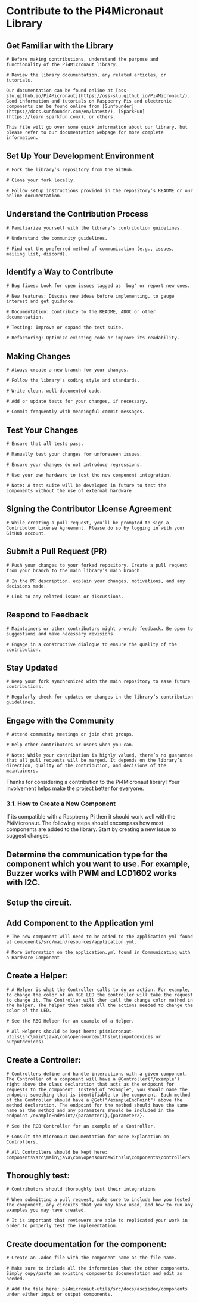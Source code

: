 # Contribute to the Pi4Micronaut Library

## Get Familiar with the Library

    # Before making contributions, understand the purpose and functionality of the Pi4Micronaut library.

    # Review the library documentation, any related articles, or tutorials.

    Our documentation can be found online at [oss-slu.github.io/Pi4Micronaut](https://oss-slu.github.io/Pi4Micronaut/). Good information and tutorials on Raspberry Pis and electronic components can be found online from [Sunfounder](https://docs.sunfounder.com/en/latest/), [SparkFun](https://learn.sparkfun.com/), or others.

    This file will go over some quick information about our library, but please refer to our documentation webpage for more complete information.

## Set Up Your Development Environment

    # Fork the library’s repository from the GitHub.

    # Clone your fork locally.

    # Follow setup instructions provided in the repository’s README or our online documentation.

## Understand the Contribution Process

    # Familiarize yourself with the library’s contribution guidelines.

    # Understand the community guidelines.

    # Find out the preferred method of communication (e.g., issues, mailing list, discord).

## Identify a Way to Contribute

    # Bug fixes: Look for open issues tagged as 'bug' or report new ones.

    # New features: Discuss new ideas before implementing, to gauge interest and get guidance.

    # Documentation: Contribute to the README, ADOC or other documentation.

    # Testing: Improve or expand the test suite.

    # Refactoring: Optimize existing code or improve its readability.

## Making Changes

    # Always create a new branch for your changes.

    # Follow the library’s coding style and standards.

    # Write clean, well-documented code.

    # Add or update tests for your changes, if necessary.

    # Commit frequently with meaningful commit messages.

## Test Your Changes

    # Ensure that all tests pass.

    # Manually test your changes for unforeseen issues.

    # Ensure your changes do not introduce regressions.

    # Use your own hardware to test the new component integration.

    # Note: A test suite will be developed in future to test the components without the use of external hardware

## Signing the Contributor License Agreement

    # While creating a pull request, you’ll be prompted to sign a Contributor License Agreement. Please do so by logging in with your GitHub account.

## Submit a Pull Request (PR)

    # Push your changes to your forked repository. Create a pull request from your branch to the main library’s main branch.

    # In the PR description, explain your changes, motivations, and any decisions made.

    # Link to any related issues or discussions.

## Respond to Feedback

    # Maintainers or other contributors might provide feedback. Be open to suggestions and make necessary revisions.

    # Engage in a constructive dialogue to ensure the quality of the contribution.

## Stay Updated

    # Keep your fork synchronized with the main repository to ease future contributions.

    # Regularly check for updates or changes in the library’s contribution guidelines.

## Engage with the Community

    # Attend community meetings or join chat groups.

    # Help other contributors or users when you can.

    # Note: While your contribution is highly valued, there’s no guarantee that all pull requests will be merged. It depends on the library’s direction, quality of the contribution, and decisions of the maintainers.

Thanks for considering a contribution to the Pi4Micronaut library! Your involvement helps make the project better for everyone.


### 3.1. How to Create a New Component

If its compatible with a Raspberry Pi then it should work well with the Pi4Micronaut. The following steps should encompass how most components are added to the library. Start by creating a new Issue to suggest changes.

## Determine the communication type for the component which you want to use. For example, Buzzer works with PWM and LCD1602 works with I2C.

## Setup the circuit.

## Add Component to the Application yml

    # The new component will need to be added to the application yml found at components/src/main/resources/application.yml.

    # More information on the application.yml found in Communicating with a Hardware Component

## Create a Helper:

    # A Helper is what the Controller calls to do an action. For example, to change the color of an RGB LED the controller will take the request to change it. The Controller will then call the change color method in the helper. The helper then takes all the actions needed to change the color of the LED.

    # See the RBG Helper for an example of a Helper.

    # All Helpers should be kept here: pi4micronaut-utils\src\main\java\com\opensourcewithslu\(inputdevices or outputdevices)

## Create a Controller:

    # Controllers define and handle interactions with a given component. The Controller of a component will have a @Controller("/example") right above the class declaration that acts as the endpoint for requests to the component. Instead of "example", you should name the endpoint something that is identifiable to the component. Each method of the Controller should have a @Get("/exampleEndPoint") above the method declaration. The endpoint for the method should have the same name as the method and any parameters should be included in the endpoint /exampleEndPoint/{parameter1},{parameter2}.

    # See the RGB Controller for an example of a Controller.

    # Consult the Micronaut Documentation for more explanation on Controllers.

    # All Controllers should be kept here: components\src\main\java\com\opensourcewithslu\components\controllers

## Thoroughly test:

    # Contributors should thoroughly test their integrations

    # When submitting a pull request, make sure to include how you tested the component, any circuits that you may have used, and how to run any examples you may have created.

    # It is important that reviewers are able to replicated your work in order to properly test the implementation.

## Create documentation for the component:

    # Create an .adoc file with the component name as the file name.

    # Make sure to include all the information that the other components. Simply copy/paste an existing components documentation and edit as needed.

    # Add the file here: pi4micronaut-utils/src/docs/asciidoc/components under either input or output components.